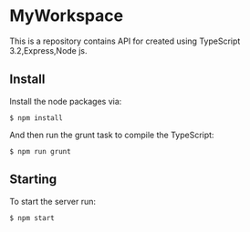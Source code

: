 # MyWorkspace

This is a repository contains API for created using TypeScript 3.2,Express,Node js.

## Install

Install the node packages via:

`$ npm install`

And then run the grunt task to compile the TypeScript:

`$ npm run grunt`

## Starting

To start the server run:

`$ npm start`
<!-- 
## Kindly Refer the functionality

1. Registration - FirstName,LastName,UserName (unique), Email (unique), Phone Number
with country code,Password (standard regex validation to be added)

## Signup:

`Method`: `POST Url: http://localhost:7000/user/signup`

## Input:
`body: {
    "first_name": "Sridhar",
    "last_name": "D",
    "user_name": "tamilam",
    "email": "brocksritamil8q@gmail.com",
    "country_code": "+91",
    "phone_number": "6363426322",
    "password": "yaMin34#4",
    "isActivationLinkRequired": true
}`

## Output:
    `{
    "status": true,
    "code": 200,
    "message": "Success",
    "data": [
        {
            "user_id": 42,
            "first_name": "Sridhar",
            "last_name": "D",
            "user_name": "tamilam",
            "email": "brocksritamil8q@gmail.com",
            "country_code": "+91",
            "phone_number": "6369124322",
            "password": "yaMin34#4",
            "isActivationLinkRequired": true,
            "status": "pending",
            "created_at": "2022-09-18T13:58:14.576Z"
        },
        true
    ]
}`

## Login 

`Method`: `POST Url: http://localhost:7000/user/login`

## Input:
`body: {
    "first_name": "Sridhar",
    "last_name": "D",
    "user_name": "tamilam"
    "email": "brocksritamil8q@gmail.com",
    "country_code": "+91",
    "phone_number": "6363426322",
    "password": "yaMin34#4",
    "isActivationLinkRequired": true
}`

## Output:
`{
    "status": true,
    "code": 200,
    "message": "Success",
    "data": {
        "user_id": 39,
        "first_name": "Sridhar",
        "last_name": "D",
        "email": "brocksri8@gmail.com",
        "phone_number": "8508880793",
        "user_name": "ravi7889",
        "accessToken": "eyJhbGciOiJIUzUxMiIsInR5cCI6IkpXVCJ9.eyJyZWRpc0lkIjoiVXNlciNJZF8zOSIsImlhdCI6MTY2MzUxNDQ2MCwiZXhwIjoxNjYzNTE0NTIwfQ.TVu0V1CM1V1pMEzLLoyoAkuc62VF29m1sx4WTBh0FIUhgNtjf4FJ3aMVoAQKNM5fVxJooWzSz0k9q2igOP5pNw",
        "refreshToken": "eyJhbGciOiJIUzUxMiIsInR5cCI6IkpXVCJ9.eyJyZWRpc0lkIjoiVXNlciNJZF8zOSIsImlhdCI6MTY2MzUxNDQ2MH0.LWauQj052V-k_vUfKlUmmF251FOB6Lj2JqPABS24K2j4OdCv9aVrX8KChmjMRfAtqEGA8qDY6L5IYTen-jwYlA",
        "created_dt": "2022-09-18T15:21:04.710Z",
        "key": "User#Id_39"
    }
}`

## Get by user

`Method: GET Url: http://localhost:7000/user/getuser?user_id=39`
`query: user_id: 39`
    
## Input:


## Output:
`{
    "status": true,
    "code": 200,
    "message": "Success",
    "data": {
        "user_id": 18,
        "first_name": "Sridhar",
        "last_name": "D",
        "user_name": "Sridhar527324",
        "email": "brocksri@gmail.com",
        "phone_number": "6369126322",
        "country_code": "+91",
        "EducationQualifications": [
            {
                "education_qualification_id": 1,
                "user_id": 18,
                "passed_out_year": 2021,
                "institution": "Stc",
                "degree": "B.Sc(informatin Technology)",
                "percentage": "78.90"
            },
            {
                "education_qualification_id": 2,
                "user_id": 18,
                "passed_out_year": 2023,
                "institution": "Stc",
                "degree": "M.Sc(informatin Technology)",
                "percentage": "74.90"
            },
            {
                "education_qualification_id": 3,
                "user_id": 18,
                "passed_out_year": 2021,
                "institution": "Stc",
                "degree": "B.Sc(informatin Technology)",
                "percentage": "78.90"
            },
            {
                "education_qualification_id": 4,
                "user_id": 18,
                "passed_out_year": 2023,
                "institution": "Stc",
                "degree": "M.Sc(informatin Technology)",
                "percentage": "74.90"
            },
            {
                "education_qualification_id": 5,
                "user_id": 18,
                "passed_out_year": 2021,
                "institution": "Stc",
                "degree": "B.Sc(informatin Technology)",
                "percentage": "78.90"
            },
            {
                "education_qualification_id": 6,
                "user_id": 18,
                "passed_out_year": 2023,
                "institution": "Stc",
                "degree": "M.Sc(informatin Technology)",
                "percentage": "74.90"
            }
        ],
        "WorkExperiences": [
            {
                "work_experience_id": 8,
                "user_id": 18,
                "company": "Inter Technology",
                "start_date": "2021-10-01T00:11:00.000Z",
                "end_date": "2022-10-01T08:11:00.000Z",
                "resume_upload": null
            },
            {
                "work_experience_id": 7,
                "user_id": 18,
                "company": "Adloggs Technology",
                "start_date": "2021-10-01T00:11:00.000Z",
                "end_date": "2022-10-01T08:11:00.000Z",
                "resume_upload": null
            },
            {
                "work_experience_id": 6,
                "user_id": 18,
                "company": "Inter Technology",
                "start_date": "2021-10-01T00:11:00.000Z",
                "end_date": "2022-10-01T08:11:00.000Z",
                "resume_upload": null
            },
            {
                "work_experience_id": 5,
                "user_id": 18,
                "company": "Adloggs Technology",
                "start_date": "2021-10-01T00:11:00.000Z",
                "end_date": "2022-10-01T08:11:00.000Z",
                "resume_upload": null
            },
            {
                "work_experience_id": 4,
                "user_id": 18,
                "company": "Inter Technology",
                "start_date": "2021-10-01T00:11:00.000Z",
                "end_date": "2022-10-01T08:11:00.000Z",
                "resume_upload": null
            },
            {
                "work_experience_id": 3,
                "user_id": 18,
                "company": "Adloggs Technology",
                "start_date": "2021-10-01T00:11:00.000Z",
                "end_date": "2022-10-01T08:11:00.000Z",
                "resume_upload": null
            },
        ]
    }
}`

## Get all user

*** Profile Listing with pagination required, search (based on basic info), totalCount, filteredCount ***

`Method: GET Url: http://localhost:7000/user/getallusers?pageNumber=3&search=brock`

## Input: 

## Output

`{
    "status": true,
    "code": 200,
    "message": "Success",
    "data": [
        {
            "user_id": 1,
            "first_name": "sridhar",
            "last_name": "D",
            "user_name": "sridhar",
            "email": "brocksri8122@gmail.com",
            "phone_number": "6369122322",
            "country_code": "+91",
            "EducationQualifications": [],
            "WorkExperiences": []
        },
        {
            "user_id": 2,
            "first_name": "sridhar",
            "last_name": "D",
            "user_name": "sridhar1",
            "email": "brocksri81@gmail.com",
            "phone_number": "6369122322",
            "country_code": "+91",
            "EducationQualifications": [],
            "WorkExperiences": []
        },
        {
            "user_id": 13,
            "first_name": "Sridhar",
            "last_name": "D",
            "user_name": "Sridhar52324",
            "email": "brocksri28@gmail.com",
            "phone_number": "6369126322",
            "country_code": "+91",
            "EducationQualifications": [],
            "WorkExperiences": []
        },
        {
            "user_id": 18,
            "first_name": "Mohan",
            "last_name": "S",
            "user_name": "Sridhar527324",
            "email": "brosssscksri@gmail.com",
            "phone_number": "9740934566",
            "country_code": "+91",
            "EducationQualifications": [
                {
                    "education_qualification_id": 10,
                    "user_id": 18,
                    "passed_out_year": 2023,
                    "institution": "Stc",
                    "degree": "M.Sc(informatin Technology)",
                    "percentage": "74.90"
                },
                {
                    "education_qualification_id": 9,
                    "user_id": 18,
                    "passed_out_year": 2021,
                    "institution": "Stc",
                    "degree": "B.Sc(informatin Technology)",
                    "percentage": "78.90"
                },
                {
                    "education_qualification_id": 8,
                    "user_id": 18,
                    "passed_out_year": 2023,
                    "institution": "Stc",
                    "degree": "M.Sc(informatin Technology)",
                    "percentage": "74.90"
                },
                {
                    "education_qualification_id": 7,
                    "user_id": 18,
                    "passed_out_year": 2021,
                    "institution": "Stc",
                    "degree": "B.Sc(informatin Technology)",
                    "percentage": "78.90"
                },
                {
                    "education_qualification_id": 6,
                    "user_id": 18,
                    "passed_out_year": 2023,
                    "institution": "Stc",
                    "degree": "M.Sc(informatin Technology)",
                    "percentage": "74.90"
                },
                {
                    "education_qualification_id": 5,
                    "user_id": 18,
                    "passed_out_year": 2021,
                    "institution": "Stc",
                    "degree": "B.Sc(informatin Technology)",
                    "percentage": "78.90"
                },
            ],
            "WorkExperiences": [
                {
                    "work_experience_id": 12,
                    "user_id": 18,
                    "company": "Inter Technology",
                    "start_date": "2021-10-01T00:11:00.000Z",
                    "end_date": "2022-10-01T08:11:00.000Z",
                    "resume_upload": null
                },
                {
                    "work_experience_id": 11,
                    "user_id": 18,
                    "company": "Adloggs Technology",
                    "start_date": "2021-10-01T00:11:00.000Z",
                    "end_date": "2022-10-01T08:11:00.000Z",
                    "resume_upload": null
                },
                {
                    "work_experience_id": 10,
                    "user_id": 18,
                    "company": "Inter Technology",
                    "start_date": "2021-10-01T00:11:00.000Z",
                    "end_date": "2022-10-01T08:11:00.000Z",
                    "resume_upload": null
                },
            ]
        },
        {
            "user_id": 21,
            "first_name": "Sridhar",
            "last_name": "D",
            "user_name": "Sridhar5247324",
            "email": "brockssri@gmail.com",
            "phone_number": "6369126322",
            "country_code": "+91",
            "EducationQualifications": [],
            "WorkExperiences": []
        },
        {
            "user_id": 22,
            "first_name": "Sridhar",
            "last_name": "D",
            "user_name": "Sridhar52437324",
            "email": "brocsaawkssri@gmail.com",
            "phone_number": "6369126322",
            "country_code": "+91",
            "EducationQualifications": [],
            "WorkExperiences": []
        },
        {
            "user_id": 26,
            "first_name": "Sridhar",
            "last_name": "D",
            "user_name": "ravi788944",
            "email": "brock45sri@gmail.com",
            "phone_number": "6369126322",
            "country_code": "+91",
            "EducationQualifications": [],
            "WorkExperiences": []
        },
    ],
    "pagination": {
        "totalRows": 20,
        "rowSize": 8,
        "currentPage": 1,
        "currentPageFirstSlNo": 1,
        "currentPageLastSlNo": 8
    }
}`

## Update Profile Builder

*** Write CRUD APIs for building User Profile Builder ***

## CRUD APIs for building User Profile Builder

`Method: PUT Url: http://localhost:7000/user/updateuser`
`query: user_id: 39`

## Input: 
`body:
{
    "user_id": 39,
    "first_name": "Sridhar",
    "last_name": "D",
    "phone_number": "8508880793",
    "current_address": "Coimbatore",
    "native_address": "chennai",
    "education_qualification": [
        {
            "passed_out_year": "2021",
            "institution": "Stc",
            "degree": "B.Sc(informatin Technology)",
            "percentage": 78.90
        },
        {
            "passed_out_year": "2023",
            "institution": "Stc",
            "degree": "M.Sc(informatin Technology)",
            "percentage": 74.90
        }
    ],
    "work_experience": [
        {
            "company": "Adloggs Technology",
            "start_date": "2021-10-01 05:41:00",
            "end_date": "2022-10-01 13:41:00"
        },
        {
            "company": "Inter Technology",
            "start_date": "2021-10-01 05:41:00",
            "end_date": "2022-10-01 13:41:00"
        }
    ]
}`

## Output:
`{
    "status": true,
    "code": 200,
    "message": "Success",
    "data": "Data updated"
}`

## Verify User

`Method: get Url: http://localhost:7000/user/confirm?code=U2FsdGVkX1%2BcNG5RUxQjqpJX2op%2B%2FK3yhqom49qJjnTiIpn9YPnJH%2BJm9vd99sEDiC98fSxm9MuKl4DEfA5Nmr9MpZihRbQ1pR2KlHQCc1gcJSyZEIDfKywkI83XAqd0`

## Input: 

## Output:
`{
    "status": true,
    "code": 200,
    "message": "Success",
    "data": {
        "message": "Accepted"
    }
}`

## Output:
`{
    "status": true,
    "code": 200,
    "message": "Success",
    "data": {
        "message": "Already accepted the mail"
    }
}` -->